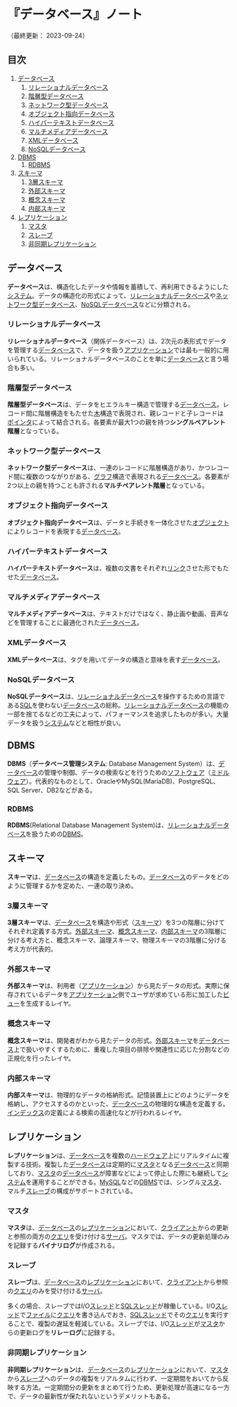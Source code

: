 # 『データベース』ノート

（最終更新： 2023-09-24）


## 目次

1. [データベース](#データベース)
	1. [リレーショナルデータベース](#リレーショナルデータベース)
	1. [階層型データベース](#階層型データベース)
	1. [ネットワーク型データベース](#ネットワーク型データベース)
	1. [オブジェクト指向データベース](#オブジェクト指向データベース)
	1. [ハイパーテキストデータベース](#ハイパーテキストデータベース)
	1. [マルチメディアデータベース](#マルチメディアデータベース)
	1. [XMLデータベース](#xmlデータベース)
	1. [NoSQLデータベース](#nosqlデータベース)
1. [DBMS](#dbms)
	1. [RDBMS](#rdbms)
1. [スキーマ](#スキーマ)
	1. [3層スキーマ](#3層スキーマ)
	1. [外部スキーマ](#外部スキーマ)
	1. [概念スキーマ](#概念スキーマ)
	1. [内部スキーマ](#内部スキーマ)
1. [レプリケーション](#レプリケーション)
	1. [マスタ](#マスタ)
	1. [スレーブ](#スレーブ)
	1. [非同期レプリケーション](#非同期レプリケーション)


## データベース

**データベース**は、構造化したデータや情報を蓄積して、再利用できるようにした[システム](../../../../system/_/chapters/system.md#システム)。データの構造化の形式によって、[リレーショナルデータベース](#リレーショナルデータベース)や[ネットワーク型データベース](#ネットワーク型データベース)、[NoSQLデータベース](#nosqlデータベース)などに分類される。

### リレーショナルデータベース

**リレーショナルデータベース**（関係データベース）は、2次元の表形式でデータを管理する[データベース](#データベース)で、データを扱う[アプリケーション](../../../../computer/software/_/chapters/software.md#応用ソフトウェア)では最も一般的に用いられている。リレーショナルデータベースのことを単に[データベース](#データベース)と言う場合も多い。

### 階層型データベース

**階層型データベース**は、データをヒエラルキー構造で管理する[データベース](#データベース)。レコード間に階層構造をもたせた[木](../../../../basics/applied_mathematics/_/chapters/graph_theory.md#木)構造で表現され、親レコードと子レコードは[ポインタ](../../../../programming/_/chapters/data_type.md#ポインタ型)によって結合される。各要素が最大1つの親を持つ**シングルペアレント階層**となっている。

### ネットワーク型データベース

**ネットワーク型データベース**は、一連のレコードに階層構造があり、かつレコード間に複数のつながりがある、[グラフ](../../../../basics/applied_mathematics/_/chapters/graph_theory.md#グラフ)構造で表現される[データベース](#データベース)。各要素が2つ以上の親を持つことも許される**マルチペアレント階層**となっている。

### オブジェクト指向データベース

**オブジェクト指向データベース**は、データと手続きを一体化させた[オブジェクト](../../../../programming/_/chapters/object_oriented.md#オブジェクト)によりレコードを表現する[データベース](#データベース)。

### ハイパーテキストデータベース

**ハイパーテキストデータベース**は、複数の文書をそれぞれ[リンク](../../../../network/_/chapters/web.md#ハイパーリンク)させた形でもたせた[データベース](#データベース)。

### マルチメディアデータベース

**マルチメディアデータベース**は、テキストだけではなく、静止画や動画、音声などを管理することに最適化された[データベース](#データベース)。

### XMLデータベース

**XMLデータベース**は、タグを用いてデータの構造と意味を表す[データベース](#データベース)。

### NoSQLデータベース

**NoSQLデータベース**は、[リレーショナルデータベース](#リレーショナルデータベース)を操作するための言語である[SQL](./sql.md#sql)を使わない[データベース](#データベース)の総称。[リレーショナルデータベース](#リレーショナルデータベース)の機能の一部を捨てるなどの工夫によって、パフォーマンスを追求したものが多い。大量データを扱う[システム](../../../../system/_/chapters/system.md#システム)などと相性が良い。


## DBMS

**DBMS**（**データベース管理システム**: Database Management System）は、[データベース](#データベース)の管理や制御、データの検索などを行うための[ソフトウェア](../../../../computer/software/_/chapters/software.md#ソフトウェア)（[ミドルウェア](../../../../computer/software/_/chapters/middleware.md#ミドルウェア)）。代表的なものとして、OracleやMySQL(MariaDB)、PostgreSQL、SQL Server、DB2などがある。

### RDBMS

**RDBMS**(Relational Database Management System)は、[リレーショナルデータベース](#リレーショナルデータベース)を扱うための[DBMS](#dbms)。


## スキーマ

**スキーマ**は、[データベース](#データベース)の構造を定義したもの。[データベース](#データベース)のデータをどのように管理するかを定めた、一連の取り決め。

### 3層スキーマ

**3層スキーマ**は、[データベース](#データベース)を構造や形式（[スキーマ](#スキーマ)）を3つの階層に分けてそれぞれ定義する方式。[外部スキーマ](#外部スキーマ)、[概念スキーマ](#概念スキーマ)、[内部スキーマ](#内部スキーマ)の3階層に分ける考え方と、概念スキーマ、論理スキーマ、物理スキーマの3階層に分ける考え方が代表的。

### 外部スキーマ

**外部スキーマ**は、利用者（[アプリケーション](../../../../computer/software/_/chapters/software.md#応用ソフトウェア)）から見たデータの形式。実際に保存されているデータを[アプリケーション](../../../../computer/software/_/chapters/software.md#応用ソフトウェア)側でユーザが求めている形に加工した[ビュー](./sql.md#ビュー操作)を生成するレイヤ。

### 概念スキーマ

**概念スキーマ**は、開発者がわから見たデータの形式。[外部スキーマ](#外部スキーマ)を[データベース](#データベース)上で扱いやすくするために、重複した項目の排除や関連性に応じた分割などの正規化を行ったレイヤ。

### 内部スキーマ

**内部スキーマ**は、物理的なデータの格納形式。記憶装置上にどのようにデータを格納し、アクセスするのかといった、[データベース](#データベース)の物理的な構造を定義する。[インデックス](./index.md#インデックス)の定義による検索の高速化などが行われるレイヤ。


## レプリケーション

**レプリケーション**は、[データベース](#データベース)を複数の[ハードウェア](../../../../computer/hardware/_/chapters/hardware.md#ハードウェア)上にリアルタイムに複製する技術。複製した[データベース](#データベース)は定期的に[マスタ](#マスタ)となる[データベース](#データベース)と同期しており、[マスタ](#マスタ)の[データベース](#データベース)が障害などによって停止した際にも継続して[システム](../../../../system/_/chapters/system.md#システム)を運用することができる。[MySQL](#dbms)などの[DBMS](#dbms)では、シングル[マスタ](#マスタ)、マルチ[スレーブ](#スレーブ)の構成がサポートされている。

### マスタ

**マスタ**は、[データベース](#データベース)の[レプリケーション](#レプリケーション)において、[クライアント](../../../../system/_/chapters/system_processing_model.md#クライアントサーバシステム)からの更新と参照の両方の[クエリ](./sql.md#クエリ)を受け付ける[サーバ](../../../../system/_/chapters/system_processing_model.md#クライアントサーバシステム)。マスタでは、データの更新処理のみを記録する**バイナリログ**が作成される。

### スレーブ

**スレーブ**は、[データベース](#データベース)の[レプリケーション](#レプリケーション)において、[クライアント](../../../../system/_/chapters/system_processing_model.md#クライアントサーバシステム)から参照の[クエリ](./sql.md#クエリ)のみを受け付ける[サーバ](../../../../system/_/chapters/system_processing_model.md#クライアントサーバシステム)。

多くの場合、スレーブではI/O[スレッド](../../../../computer/software/_/chapters/operating_system.md#スレッド)と[SQL](./sql.md#sql)[スレッド](../../../../computer/software/_/chapters/operating_system.md#スレッド)が稼働している。I/O[スレッド](../../../../computer/software/_/chapters/operating_system.md#スレッド)で[ファイル](../../../../computer/software/_/chapters/file_system.md#ファイル)に[クエリ](./sql.md#クエリ)を書き込んでおき、[SQL](./sql.md#sql)[スレッド](../../../../computer/software/_/chapters/operating_system.md#スレッド)でその[クエリ](./sql.md#クエリ)を実行することで、複製の遅延を軽減している。スレーブでは、I/O[スレッド](../../../../computer/software/_/chapters/operating_system.md#スレッド)が[マスタ](#マスタ)からの更新ログを**リレーログ**に記録する。

### 非同期レプリケーション

**非同期レプリケーション**は、[データベース](#データベース)の[レプリケーション](#レプリケーション)において、[マスタ](#マスタ)から[スレーブ](#スレーブ)へのデータの複製をリアルタムに行わず、一定期間をおいてから反映する方法。一定期間分の更新をまとめて行うため、更新処理が高速になる一方で、データの最新性が保たれないというデメリットもある。
